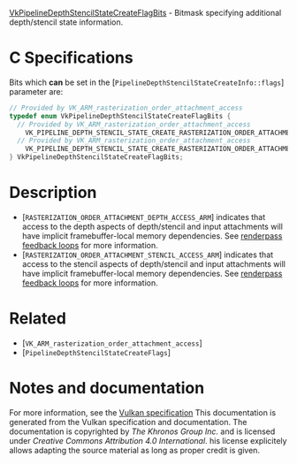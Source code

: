 [VkPipelineDepthStencilStateCreateFlagBits](https://www.khronos.org/registry/vulkan/specs/1.3-extensions/man/html/VkPipelineDepthStencilStateCreateFlagBits.html) - Bitmask specifying additional depth/stencil state information.

# C Specifications
Bits which  **can**  be set in the
[`PipelineDepthStencilStateCreateInfo::flags`] parameter are:
```c
// Provided by VK_ARM_rasterization_order_attachment_access
typedef enum VkPipelineDepthStencilStateCreateFlagBits {
  // Provided by VK_ARM_rasterization_order_attachment_access
    VK_PIPELINE_DEPTH_STENCIL_STATE_CREATE_RASTERIZATION_ORDER_ATTACHMENT_DEPTH_ACCESS_BIT_ARM = 0x00000001,
  // Provided by VK_ARM_rasterization_order_attachment_access
    VK_PIPELINE_DEPTH_STENCIL_STATE_CREATE_RASTERIZATION_ORDER_ATTACHMENT_STENCIL_ACCESS_BIT_ARM = 0x00000002,
} VkPipelineDepthStencilStateCreateFlagBits;
```

# Description
- [`RASTERIZATION_ORDER_ATTACHMENT_DEPTH_ACCESS_ARM`] indicates that access to the depth aspects of depth/stencil and input attachments will have implicit framebuffer-local memory dependencies. See [renderpass feedback loops](https://www.khronos.org/registry/vulkan/specs/1.3-extensions/html/vkspec.html#renderpass-feedbackloop) for more information.
- [`RASTERIZATION_ORDER_ATTACHMENT_STENCIL_ACCESS_ARM`] indicates that access to the stencil aspects of depth/stencil and input attachments will have implicit framebuffer-local memory dependencies. See [renderpass feedback loops](https://www.khronos.org/registry/vulkan/specs/1.3-extensions/html/vkspec.html#renderpass-feedbackloop) for more information.

# Related
- [`VK_ARM_rasterization_order_attachment_access`]
- [`PipelineDepthStencilStateCreateFlags`]

# Notes and documentation
For more information, see the [Vulkan specification](https://www.khronos.org/registry/vulkan/specs/1.3-extensions/html/vkspec.html)
This documentation is generated from the Vulkan specification and documentation.
The documentation is copyrighted by *The Khronos Group Inc.* and is licensed under *Creative Commons Attribution 4.0 International*.
his license explicitely allows adapting the source material as long as proper credit is given.
        